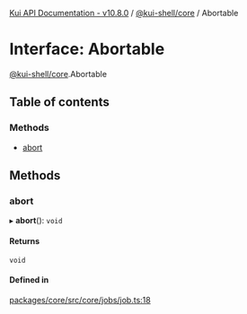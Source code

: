 [Kui API Documentation - v10.8.0](../README.md) / [@kui-shell/core](../modules/kui_shell_core.md) / Abortable

# Interface: Abortable

[@kui-shell/core](../modules/kui_shell_core.md).Abortable

## Table of contents

### Methods

- [abort](kui_shell_core.Abortable.md#abort)

## Methods

### abort

▸ **abort**(): `void`

#### Returns

`void`

#### Defined in

[packages/core/src/core/jobs/job.ts:18](https://github.com/mra-ruiz/kui/blob/a3b5e3edf/packages/core/src/core/jobs/job.ts#L18)
